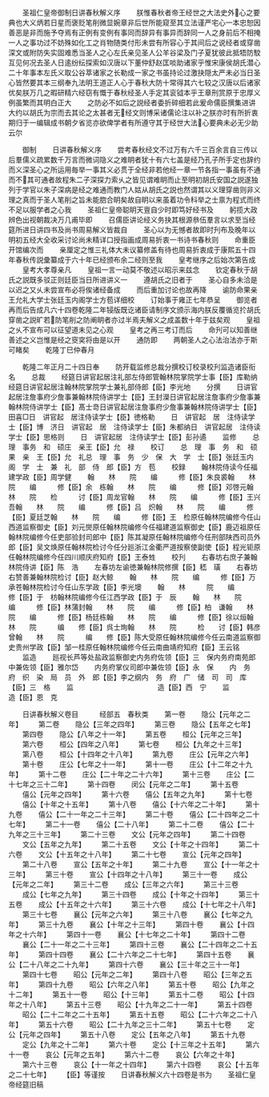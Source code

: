 <!-- { "loadSidebar": true } -->
　　圣祖仁皇帝御制日讲春秋解义序
　　朕惟春秋者帝王经世之大法史外心之要典也大义炳若日星而褒贬笔削微显婉章非后世所能窥至其立法谨严宅心一本忠恕因善恶是非而施予夺焉有正例有变例有事同而辞异有事异而辞同一人之身前后不相掩一人之事功过不妨殊如化工之肖物随类付形未尝有所容心于其间后之说经者或穿凿深文或附防失实固难悉当圣人之心左氏亲见圣人公羊谷梁及门子夏犹彼此抵牾防駮互见何况去圣人日逺纷纭探索如汉唐以下董仲舒赵匡啖助诸家乎惟宋康侯胡氏潜心二十年事本左氏义取公谷萃诸家之长勒成一家之书虽持论过激抉隠太严未必当日圣心皆然要其本三纲奉九法明王道正人心于春秋大防十常得其六七较之汉唐以后诸家优矣朕万几之暇研精六经窃有慨于春秋经圣人手定其衮钺本乎王章刑赏原于忠厚义例虽繁而其明白正大
　　之防必不如后之説经者委折碎细若此爰命儒臣撰集进讲大约以胡氏为宗而去其论之太甚者无经文则博采诸儒论注以补之朕亦时有所折衷期归于一编辑成书朝夕省览亦欲俾学者有所遵守其于经世大法心要典未必无少助云尔

　　御制
　　日讲春秋解义序
　　尝考春秋经文不过万有六千三百余言自三传以后羣儒义疏累数千万言而微词隐义之难眀者犹十有六七盖是经乃孔子所手定也辞约而义深圣心之所运用毎举一事其义必贯于全经非若他经一章一节各指一事虽有不通而不其可通者故程朱二子深探力索乆之皆见谓难眀而止至明初胡氏安国之説遂独列于学官以朱子深病是经之难通而教门人姑从胡氏之説也然谓其以义理穿凿则非义理之真而于圣人笔削之旨未能脗合眀矣故自眀以来虽着功令科举之士禀为程式而终不足以服学者之心我
　　圣祖仁皇帝聪眀天亶自少时即笃好经书及
　　躬揽大政辨色出视朝裁决万几甫毕即
　　召儒臣讲论经义务抉其根源叅伍羣言以求至当经筵所进日讲四书及尚书周易解义皆裁自
　　圣心以为无憾者故即时刋布及晚年以明初五经大全收采讨论尚未精详口授指画成周易折衷一书诗书春秋则
　　命重臣开馆编次而
　　亲厘定之惟三礼体大未议纂修盖有待也周易折衷成于康熙五十四年春秋传説彚纂成于六十年已经颁布余二经则至我
　　皇考继序之后始次第告成
　　皇考大孝尊亲凡
　　皇祖一言一动莫不敬述以昭示来兹念
　　钦定春秋于胡氏之説既多驳正则廷臣当日所进讲义一
　　遵胡氏之旧者于
　　圣心自多未洽是以迟之又乆未尝宣布必将俟诸经备成
　　而后重加讨论也故再降
　　谕防命果亲王允礼大学士张廷玉内阁学士方苞详细校
　　订始事于雍正七年恭呈
　　御览者再而后告成凡六十四卷乾隆二年锓版既讫诸臣请制序文颁示海内朕反覆循览扵胡氏穿凿之説旷若防笔削之防阐眀者亦过半焉夫解义之成盖数十年于兹矣观
　　皇祖之乆不宣布可以征望道未见之心观
　　皇考之再三考订而后
　　命刋可以知善继善述之义岂惟是经之窔穾将由是以开
　　通防即
　　两朝圣人之心法治法亦于斯可睹矣
　　乾隆丁巳仲春月

　　乾隆二年正月二十四日奉
　　防开载监修总裁分撰校订校录校刋监造诸臣衔名
　　总裁
　　经筵日讲官起居注礼部左侍郎管翰林院掌院学士事【臣】库勒纳经筵日讲官起居注翰林院掌院学士兼礼部侍郎【臣】李光地
　　分撰
　　日讲官起居注詹事府少詹事兼翰林院侍讲学士【臣】王封濚日讲官起居注詹事府少詹事兼翰林院侍讲学士【臣】髙士竒日讲官起居注詹事府少詹事兼翰林院侍讲学士【臣】田喜□日　讲官起　居注侍读学士【臣】徳格勒
　　日　讲官起　居　注侍读学士【臣】博　济日　讲官起　居　注侍读学士【臣】朱都纳日　讲官起居　注侍读学士【臣】思格则
　　日　讲官起居　注侍读学士【臣】彭孙遹
　　监修
　　总理　事务　和　硕庄　亲王【臣】允　禄
　　校订
　　总　理　事　务　和　硕　果　亲　王【臣】允　礼总　理　事　务　少　保　大　学　士【臣】张廷玉内　阁　学　士　兼　礼　部　侍　郎【臣】方　苞
　　校録
　　翰林院侍读今任福建学政【臣】周学健
　　翰　　林　　院　　编　　　修【臣】朱良裘翰　　林　　院　　编　　　修【臣】余　栋翰　　林　　院　　编　　　修【臣】邓啓元翰　　林　　院　　检　　　讨【臣】周龙官翰　　林　　院　　编　　　修【臣】王兴吾翰　　林　　院　　编　　　修【臣】吕　炽翰　　林　　院　　编　　　修【臣】夏廷芝翰　　林　　院　　编　　　修【臣】王　检原任翰林院编修今任山西道监察御史【臣】刘元爕原任翰林院编修今任福建道监察御史【臣】鹿迈祖原任翰林院编修今任吏部验封司郎中【臣】陈其凝原任翰林院编修今任刑部陕西司员外郎【臣】吴文焕原任翰林院检讨今任分廵浙江金衢严道按察使副使【臣】程光钜原任翰林院编修今任四川顺庆府知府【臣】王泰甡
　　校刋
　　右春坊右庶子兼翰林院侍讲【臣】陈　浩
　　左春坊左谕徳兼翰林院修撰【臣】嵇　璜
　　右春坊右赞善兼翰林院检讨【臣】赵大鲸
　　翰　　林　　院　　编　　　修【臣】万承苍翰林院检讨今任山东学政【臣】李光墺
　　翰　　林　　　院　　编　　　修【臣】于　枋翰林院编修今任江西学政【臣】于　辰
　　翰　　林　　院　　编　　　修【臣】林蒲封翰　　林　　院　　编　　　修【臣】柏　谦翰　　林　　院　　编　　　修【臣】杨廷栋翰　　林　　院　　编　　　修【臣】徐以烜翰　　林　　院　　　编　　修【臣】呉士珣翰　　林　　院　　　检　　讨【臣】韩彦曾翰　　林　　院　　　编　　修【臣】陈大受原任翰林院编修今任云南道监察御史贵州学政【臣】邹一桂原任翰林院编修今任云南曲靖府知府【臣】王云铭
　　监造
　　廵视长芦等处盐政监察御史内务府佐领【臣】三　保内务府南苑郎中兼佐领【臣】雅尔岱
　　内务府掌仪司郎中兼佐领【臣】永　保
　　内　务　府　织　染　局　员　外　郎【臣】李之纲内　务　府　广　储　司　司　库【臣】三　格
　　监　　　　　　　　　　　　造【臣】西　宁
　　监　　　　　　　　　　　　造【臣】恩　克

　　日讲春秋解义卷目　　　经部五　春秋类
　　第一卷
　　隐公【元年之二年】
　　第二卷
　　隐公【三年之四年】
　　第三卷
　　隐公【五年之七年】
　　第四卷
　　隐公【八年之十一年】
　　第五卷
　　桓公【元年之三年】
　　第六卷
　　桓公【四年之八年】
　　第七卷
　　桓公【九年之十三年】
　　第八卷
　　桓公【十四年之十八年】
　　第九卷
　　庄公【元年之六年】
　　第十卷
　　庄公【七年之十一年】
　　第十一卷
　　庄公【十二年之十九年】
　　第十二卷
　　庄公【二十年之二十六年】
　　第十三卷
　　庄公【二十七年之三十二年】
　　第十四卷
　　闵公【元年之二年】
　　第十五卷
　　僖公【元年之四年】
　　第十六卷
　　僖公【五年之九年】
　　第十七卷
　　僖公【十年之十五年】
　　第十八卷
　　僖公【十六年之二十年】
　　第十九卷
　　僖公【二十一年之二十三年】
　　第二十卷
　　僖公【二十四年之二十七年】
　　第二十一卷
　　僖公【二十八年】
　　第二十二卷
　　僖公【二十九年之三十三年】
　　第二十三卷
　　文公【元年之四年】
　　第二十四卷
　　文公【五年之九年】
　　第二十五卷
　　文公【十年之十四年】
　　第二十六卷
　　文公【十五年之十八年】
　　第二十七卷
　　宣公【元年之四年】
　　第二十八卷
　　宣公【五年之十年】
　　第二十九卷
　　宣公【十一年之十三年】
　　第三十卷
　　宣公【十四年之十八年】
　　第三十一卷
　　成公【元年之二年】
　　第三十二卷
　　成公【三年之六年】
　　第三十三卷
　　成公【七年之九年】
　　第三十四卷
　　成公【十年之十四年】
　　第三十五卷
　　成公【十五年之十六年】
　　第三十六卷
　　成公【十七年之十八年】
　　第三十七卷
　　襄公【元年之六年】
　　第三十八卷
　　襄公【七年之九年】
　　第三十九卷
　　襄公【十年之十三年】
　　第四十卷
　　襄公【十四年之十六年】
　　第四十一卷
　　襄公【十七年之二十年】
　　第四十二卷
　　襄公【二十一年之二十三年】
　　第四十三卷
　　襄公【二十四年之二十五年】
　　第四十四卷
　　襄公【二十六年之二十七年】
　　第四十五卷
　　襄公【二十八年之二十九年】
　　第四十六卷
　　襄公【三十年之三十一年】
　　第四十七卷
　　昭公【元年之二年】
　　第四十八卷
　　昭公【三年之五年】
　　第四十九卷
　　昭公【六年之八年】
　　第五十卷
　　昭公【九年之十二年】
　　第五十一卷
　　昭公【十三年】
　　第五十二卷
　　昭公【十四年之十八年】
　　第五十三卷
　　昭公【十九年之二十一年】
　　第五十四卷
　　昭公【二十二年之二十五年】
　　第五十五卷
　　昭公【二十六年之二十八年】
　　第五十六卷
　　昭公【二十九年之三十二年】
　　第五十七卷
　　定公【元年之四年】
　　第五十八卷
　　定公【五年之八年】
　　第五十九卷
　　定公【九年之十二年】
　　第六十卷
　　定公【十三年之十五年】
　　第六十一卷
　　哀公【元年之五年】
　　第六十二卷
　　哀公【六年之十年】
　　第六十三卷
　　哀公【十一年之十四年】
　　第六十四卷
　　哀公【十五年之二十七年】
　　【臣】等谨按
　　日讲春秋解义六十四卷是书为
　　圣祖仁皇帝经筵旧稿
